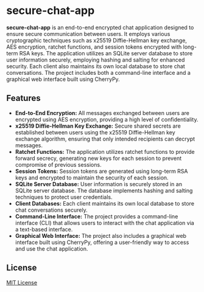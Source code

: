 # secure-chat-app

**secure-chat-app** is an end-to-end encrypted chat application designed to ensure secure communication between users. It employs various cryptographic techniques such as x25519 Diffie-Hellman key exchange, AES encryption, ratchet functions, and session tokens encrypted with long-term RSA keys. The application utilizes an SQLite server database to store user information securely, employing hashing and salting for enhanced security. Each client also maintains its own local database to store chat conversations. The project includes both a command-line interface and a graphical web interface built using CherryPy.

## Features

- **End-to-End Encryption:** All messages exchanged between users are encrypted using AES encryption, providing a high level of confidentiality.
- **x25519 Diffie-Hellman Key Exchange:** Secure shared secrets are established between users using the x25519 Diffie-Hellman key exchange algorithm, ensuring that only intended recipients can decrypt messages.
- **Ratchet Functions:** The application utilizes ratchet functions to provide forward secrecy, generating new keys for each session to prevent compromise of previous sessions.
- **Session Tokens:** Session tokens are generated using long-term RSA keys and encrypted to maintain the security of each session.
- **SQLite Server Database:** User information is securely stored in an SQLite server database. The database implements hashing and salting techniques to protect user credentials.
- **Client Databases:** Each client maintains its own local database to store chat conversations securely.
- **Command-Line Interface:** The project provides a command-line interface (CLI) that allows users to interact with the chat application via a text-based interface.
- **Graphical Web Interface:** The project also includes a graphical web interface built using CherryPy, offering a user-friendly way to access and use the chat application.

## License

[MIT License](https://opensource.org/licenses/MIT)
